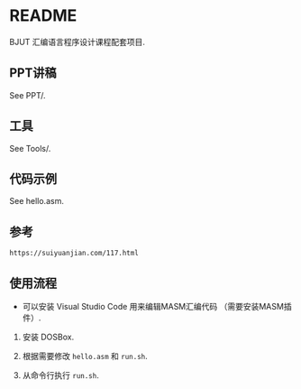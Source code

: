 # README

BJUT 汇编语言程序设计课程配套项目.

## PPT讲稿

See PPT/.

## 工具

See Tools/.

## 代码示例

See hello.asm.

## 参考

`https://suiyuanjian.com/117.html`

## 使用流程

* 可以安装 Visual Studio Code 用来编辑MASM汇编代码 （需要安装MASM插件）.

1. 安装 DOSBox.

2. 根据需要修改 `hello.asm` 和 `run.sh`.

2. 从命令行执行 `run.sh`.